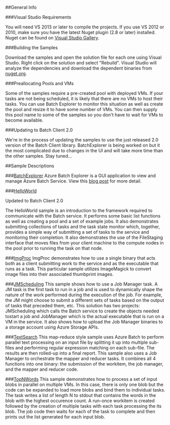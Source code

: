 ##General Info

###Visual Studio Requirements

You will need VS 2013 or later to compile the projects. If you use VS 2012 or 2010, make sure you have the latest Nuget plugin (2.8 or later) installed. Nuget can be found on  [Visual Studio Gallery](https://visualstudiogallery.msdn.microsoft.com/27077b70-9dad-4c64-adcf-c7cf6bc9970c).

###Building the Samples

Download the samples and open the solution file for each one using Visual Studio. Right click on the solution and select "Rebuild". Visual Studio will analyze the dependencies and download the dependent binaries from [nuget.org](http://www.nuget.org/packages/Azure.Batch/).

###Preallocating Pools and VMs

Some of the samples require a pre-created pool with deployed VMs. If your tasks are not being scheduled, it is likely that there are no VMs to host their tasks. You can use Batch Explorer to monitor this situation as well as create the pool and resize it to have some number of VMs. You can then supply this pool name to some of the samples so you don't have to wait for VMs to become available.

###Updating to Batch Client 2.0

We're in the process of updating the samples to use the just released 2.0 version of the Batch Client library. BatchExplorer is being worked on but it the most complicated due to changes in the UI and will take more time than the other samples. Stay tuned...

##Sample Descriptions

###[BatchExplorer](./BatchExplorer)
Azure Batch Explorer is a GUI application to view and manage Azure Batch Service. View this [blog post](http://blogs.technet.com/b/windowshpc/archive/2015/01/20/azure-batch-explorer-sample-walkthrough.aspx) for more detail.

###[HelloWorld](./HelloWorld)

Updated to Batch Client 2.0

The HelloWorld sample is an introduction to the framework required to communicate with the Batch service. It performs some basic list functions as well as creating a pool and a set of example jobs. It also demonstrates submitting collections of tasks and the task state monitor which, together, provides a simple way of submitting a set of tasks to the service and monitoring their completion. It also demonstrates the use of the FileStaging interface that moves files from your client machine to the compute nodes in the pool prior to running the task on that node.

###[ImgProc](./ImgProc)
ImgProc demonstrates how to use a single binary that acts both as a client submitting work to the service and as the executable that runs as a task. This particular sample utilizes ImageMagick to convert image files into their associated thumbprint images.

###[JMScheduling](./JMScheduling)
This sample shows how to use a Job Manager task. A JM task is the first task to run in a job and is used to dynamically shape the nature of the work performed during the execution of the job. For example, the JM might choose to submit a different sets of tasks based on the output of tasks that preceded them, etc. This solution has two projects: JMScheduling which calls the Batch service to create the objects needed tostart a job and JobManager which is the actual executable that is run on a VM in the service. It also shows how to upload the Job Manager binaries to a storage account using Azure Storage APIs.

###[TextSearch](./TextSearch)
This map-reduce style sample uses Azure Batch to perform parallel text processing on an input file by splitting it up into multiple sub-files and performing regular expression matching on each sub-file. The results are then rolled-up into a final report. This sample also uses a Job Manager to orchestrate the mapper and reducer tasks. It combines all 4 functions into one binary: the submission of the workitem, the job manager, and the mapper and reducer code.

###[TopNWords](./TopNWords)
This sample demonstrates how to process a set of input blobs in parallel on multiple VMs. In this case, there is only one blob but the code can be expanded to load more blobs and bind them to individual tasks. The task writes a list of length N to stdout that contains the words in the blob with the highest occurence count. A run-once workitem is created followed by the creation of multiple tasks with each task processing the its blob. The job code then waits for each of the task to complete and then prints out the list generated for each input blob.

